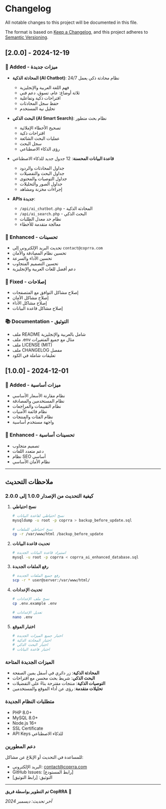 # Changelog

All notable changes to this project will be documented in this file.

The format is based on [Keep a Changelog](https://keepachangelog.com/en/1.0.0/),
and this project adheres to [Semantic Versioning](https://semver.org/spec/v2.0.0.html).

## [2.0.0] - 2024-12-19

### 🚀 Added - ميزات جديدة
- **المحادثة الذكية (AI Chatbot)**: نظام محادثة ذكي يعمل 24/7
  - فهم اللغة العربية والإنجليزية
  - ثلاثة أوضاع: عام، تسوق، دعم فني
  - اقتراحات ذكية وتفاعلية
  - حفظ سجل المحادثات
  - تحليل نية المستخدم

- **البحث الذكي (AI Smart Search)**: نظام بحث متطور
  - تصحيح الأخطاء الإملائية
  - اقتراحات ذكية
  - عمليات البحث الشائعة
  - سجل البحث
  - رؤى الذكاء الاصطناعي

- **قاعدة البيانات المحسنة**: 12 جدول جديد للذكاء الاصطناعي
  - جداول المحادثات والردود
  - جداول البحث والتفضيلات
  - جداول التوصيات والمحتوى
  - جداول الصور والتحليلات
  - إجراءات مخزنة ومشاهد

- **APIs جديدة**: 
  - `/api/ai_chatbot.php` - المحادثة الذكية
  - `/api/ai_search.php` - البحث الذكي
  - نظام حد معدل الطلبات
  - معالجة متقدمة للأخطاء

### 🔧 Enhanced - تحسينات
- تحديث البريد الإلكتروني إلى `contact@coprra.com`
- تحسين نظام المصادقة والأمان
- تحسين الأداء والسرعة
- تحسين التصميم المتجاوب
- دعم أفضل للغات العربية والإنجليزية

### 🐛 Fixed - إصلاحات
- إصلاح مشاكل التوافق مع المتصفحات
- إصلاح مشاكل الأمان
- إصلاح مشاكل الأداء
- إصلاح مشاكل قاعدة البيانات

### 📚 Documentation - التوثيق
- ملف README شامل بالعربية والإنجليزية
- ملف .env مثال مع جميع المتغيرات
- ملف LICENSE (MIT)
- ملف CHANGELOG مفصل
- تعليقات شاملة في الكود

## [1.0.0] - 2024-12-01

### 🚀 Added - ميزات أساسية
- نظام مقارنة الأسعار الأساسي
- نظام المستخدمين والمصادقة
- نظام التقييمات والمراجعات
- نظام قائمة الأمنيات
- نظام الفئات والمنتجات
- واجهة مستخدم أساسية

### 🔧 Enhanced - تحسينات أساسية
- تصميم متجاوب
- دعم متعدد اللغات
- نظام SEO أساسي
- نظام الأمان الأساسي

---

## ملاحظات التحديث

### كيفية التحديث من الإصدار 1.0.0 إلى 2.0.0

1. **نسخ احتياطي**
   ```bash
   # نسخ احتياطي لقاعدة البيانات
   mysqldump -u root -p coprra > backup_before_update.sql
   
   # نسخ احتياطي للملفات
   cp -r /var/www/html /backup_before_update
   ```

2. **تحديث قاعدة البيانات**
   ```bash
   # استيراد قاعدة البيانات الجديدة
   mysql -u root -p coprra < coprra_ai_enhanced_database.sql
   ```

3. **رفع الملفات الجديدة**
   ```bash
   # رفع جميع الملفات الجديدة
   scp -r * user@server:/var/www/html/
   ```

4. **تحديث الإعدادات**
   ```bash
   # نسخ ملف الإعدادات
   cp .env.example .env
   
   # تعديل الإعدادات
   nano .env
   ```

5. **اختبار الموقع**
   ```bash
   # اختبار جميع الميزات الجديدة
   # اختبار المحادثة الذكية
   # اختبار البحث الذكي
   # اختبار قاعدة البيانات
   ```

### الميزات الجديدة المتاحة

- **المحادثة الذكية**: زر دائري في أسفل يمين الصفحة
- **البحث الذكي**: شريط بحث محسن مع اقتراحات
- **التوصيات الذكية**: منتجات مقترحة بناءً على التفضيلات
- **تحليلات متقدمة**: رؤى عن أداء الموقع والمستخدمين

### متطلبات النظام الجديدة

- PHP 8.0+
- MySQL 8.0+
- Node.js 16+
- SSL Certificate
- API Keys للذكاء الاصطناعي

### دعم المطورين

للمساعدة في التحديث أو الإبلاغ عن مشاكل:
- البريد الإلكتروني: contact@coprra.com
- GitHub Issues: [رابط المستودع]
- التوثيق: [رابط التوثيق]

---

**تم التطوير بواسطة فريق CopRRA** 🚀

*آخر تحديث: ديسمبر 2024*